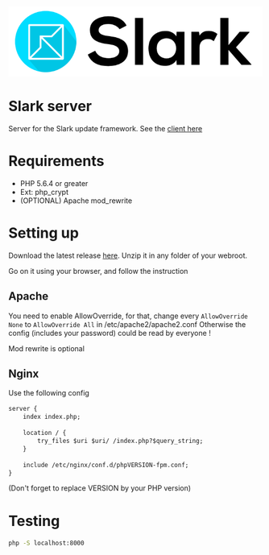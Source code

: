 ![Slark logo](https://github.com/Litarvan/slark-server/blob/master/logo.png?raw=true)

# Slark server

Server for the Slark update framework. See the [client here](https://github.com/Litarvan/slark)

# Requirements

 * PHP 5.6.4 or greater
 * Ext: php_crypt
 * (OPTIONAL) Apache mod_rewrite

# Setting up

Download the latest release [here](https://github.Co/Litarvan/slark-server/releases).
Unzip it in any folder of your webroot.

Go on it using your browser, and follow the instruction

## Apache

You need to enable AllowOverride, for that, change every `AllowOverride None` to `AllowOverride All` in /etc/apache2/apache2.conf
Otherwise the config (includes your password) could be read by everyone !

Mod rewrite is optional

## Nginx

Use the following config

```nginx
server {
    index index.php;

    location / {
        try_files $uri $uri/ /index.php?$query_string;
    }

    include /etc/nginx/conf.d/phpVERSION-fpm.conf;
}
```

(Don't forget to replace VERSION by your PHP version)

# Testing

```bash
php -S localhost:8000
```
